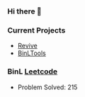 ### Hi there 👋

### Current Projects
- [Revive](https://github.com/BinL233/Revive)
- [BinLTools](https://github.com/BinL233/BinLTools_Gin)

### BinL [Leetcode](https://leetcode.cn/u/binl233/)

* Problem Solved: 215
